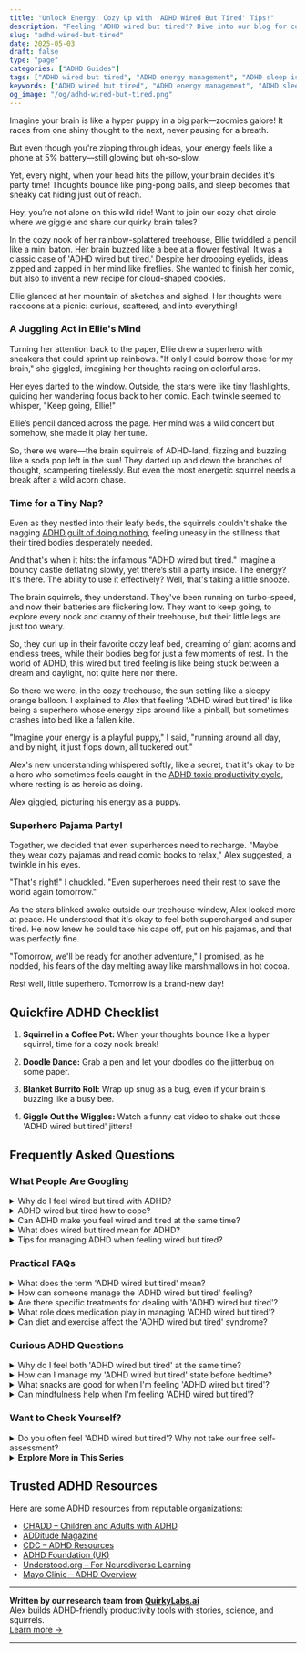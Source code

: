 ```yaml
---
title: "Unlock Energy: Cozy Up with 'ADHD Wired But Tired' Tips!"
description: "Feeling 'ADHD wired but tired'? Dive into our blog for cozy chats and uplifting insights. It's a warm, playful space where your buzzing mind feels right at home!"
slug: "adhd-wired-but-tired"
date: 2025-05-03
draft: false
type: "page"
categories: ["ADHD Guides"]
tags: ["ADHD wired but tired", "ADHD energy management", "ADHD sleep issues", "ADHD playful coping", "ADHD creative strategies", "adult ADHD lifestyle tips", "managing ADHD fatigue"]
keywords: ["ADHD wired but tired", "ADHD energy management", "ADHD sleep issues", "ADHD playful coping", "ADHD creative strategies", "adult ADHD lifestyle tips", "managing ADHD fatigue"]
og_image: "/og/adhd-wired-but-tired.png"
---
```


Imagine your brain is like a hyper puppy in a big park—zoomies galore! It races from one shiny thought to the next, never pausing for a breath.

But even though you're zipping through ideas, your energy feels like a phone at 5% battery—still glowing but oh-so-slow.

Yet, every night, when your head hits the pillow, your brain decides it's party time! Thoughts bounce like ping-pong balls, and sleep becomes that sneaky cat hiding just out of reach.

Hey, you’re not alone on this wild ride! Want to join our cozy chat circle where we giggle and share our quirky brain tales?

In the cozy nook of her rainbow-splattered treehouse, Ellie twiddled a pencil like a mini baton. Her brain buzzed like a bee at a flower festival. It was a classic case of 'ADHD wired but tired.' Despite her drooping eyelids, ideas zipped and zapped in her mind like fireflies. She wanted to finish her comic, but also to invent a new recipe for cloud-shaped cookies.

Ellie glanced at her mountain of sketches and sighed. Her thoughts were raccoons at a picnic: curious, scattered, and into everything!

### A Juggling Act in Ellie's Mind

Turning her attention back to the paper, Ellie drew a superhero with sneakers that could sprint up rainbows. "If only I could borrow those for my brain," she giggled, imagining her thoughts racing on colorful arcs.

Her eyes darted to the window. Outside, the stars were like tiny flashlights, guiding her wandering focus back to her comic. Each twinkle seemed to whisper, "Keep going, Ellie!"

Ellie’s pencil danced across the page. Her mind was a wild concert but somehow, she made it play her tune.

So, there we were—the brain squirrels of ADHD-land, fizzing and buzzing like a soda pop left in the sun! They darted up and down the branches of thought, scampering tirelessly. But even the most energetic squirrel needs a break after a wild acorn chase.

### Time for a Tiny Nap?

Even as they nestled into their leafy beds, the squirrels couldn't shake the nagging [ADHD guilt of doing nothing](/pages/adhd-and-guilt-doing-nothing/), feeling uneasy in the stillness that their tired bodies desperately needed.

And that's when it hits: the infamous "ADHD wired but tired." Imagine a bouncy castle deflating slowly, yet there’s still a party inside. The energy? It's there. The ability to use it effectively? Well, that's taking a little snooze.

The brain squirrels, they understand. They've been running on turbo-speed, and now their batteries are flickering low. They want to keep going, to explore every nook and cranny of their treehouse, but their little legs are just too weary.

So, they curl up in their favorite cozy leaf bed, dreaming of giant acorns and endless trees, while their bodies beg for just a few moments of rest. In the world of ADHD, this wired but tired feeling is like being stuck between a dream and daylight, not quite here nor there.

So there we were, in the cozy treehouse, the sun setting like a sleepy orange balloon. I explained to Alex that feeling 'ADHD wired but tired' is like being a superhero whose energy zips around like a pinball, but sometimes crashes into bed like a fallen kite.

"Imagine your energy is a playful puppy," I said, "running around all day, and by night, it just flops down, all tuckered out."

Alex's new understanding whispered softly, like a secret, that it's okay to be a hero who sometimes feels caught in the [ADHD toxic productivity cycle](/pages/adhd-toxic-productivity-cycle/), where resting is as heroic as doing.

Alex giggled, picturing his energy as a puppy.

### Superhero Pajama Party!

Together, we decided that even superheroes need to recharge. "Maybe they wear cozy pajamas and read comic books to relax," Alex suggested, a twinkle in his eyes.

"That's right!" I chuckled. "Even superheroes need their rest to save the world again tomorrow."

As the stars blinked awake outside our treehouse window, Alex looked more at peace. He understood that it's okay to feel both supercharged and super tired. He now knew he could take his cape off, put on his pajamas, and that was perfectly fine.

"Tomorrow, we'll be ready for another adventure," I promised, as he nodded, his fears of the day melting away like marshmallows in hot cocoa.

Rest well, little superhero. Tomorrow is a brand-new day!

## Quickfire ADHD Checklist

1. **Squirrel in a Coffee Pot:** When your thoughts bounce like a hyper squirrel, time for a cozy nook break!

2. **Doodle Dance:** Grab a pen and let your doodles do the jitterbug on some paper.

3. **Blanket Burrito Roll:** Wrap up snug as a bug, even if your brain's buzzing like a busy bee.

4. **Giggle Out the Wiggles:** Watch a funny cat video to shake out those 'ADHD wired but tired' jitters!

## Frequently Asked Questions



### What People Are Googling

<details><summary>Why do I feel wired but tired with ADHD?</summary><p>Feeling both wired and tired is a common experience when you have ADHD, and it's totally understandable given how your brain is wired! This sensation often stems from your brain being overstimulated during the day, making it hard to wind down, even when you're physically exhausted. It's like your mind is a browser with too many tabs open all at once. But don't worry, recognizing this pattern is the first step towards managing it, and there are plenty of strategies that can help soothe your active brain and support your body's need for rest.</p></details>
<details><summary>ADHD wired but tired how to cope?</summary><p>Dealing with that "wired but tired" feeling common in ADHD can truly be a balancing act! To help soothe your nervous system, consider creating a calm evening routine that might include activities like reading, gentle stretching, or listening to soft music. It’s also a good idea to limit screen time before bed, as the blue light from devices can keep your brain buzzing. Remember, finding what uniquely calms your ADHD brain might take some experimenting, so be gentle with yourself as you discover what helps you unwind and recharge.</p></details>
<details><summary>Can ADHD make you feel wired and tired at the same time?</summary><p>Absolutely, feeling both wired and tired simultaneously is a common experience for many with ADHD. This paradoxical feeling often occurs because your mind is buzzing with thoughts and ideas, making it difficult to relax, even when you're physically exhausted. It's like your brain has a million tabs open all at once! Remember, it's okay to experience this; you're not alone, and there are strategies to help manage these feelings.</p></details>
<details><summary>What does wired but tired mean for ADHD?</summary><p>"Wired but tired" is a common feeling many with ADHD experience, and it's like being caught in a bit of a pickle! Imagine your mind racing like a speedy little engine, full of thoughts and ideas, even when your body is yelling for a break or craving sleep. This happens because your brain is bustling with activity, making it hard to unwind and rest, despite feeling physically exhausted. It's completely normal for those with ADHD, and finding gentle ways to transition to rest, like through routines or calming activities, can really help soothe that wired feeling.</p></details>
<details><summary>Tips for managing ADHD when feeling wired but tired?</summary><p>Absolutely, that feeling of being both wired and tired can be so tricky to manage, especially with ADHD! A good starting point is to establish a soothing, predictable bedtime routine to help signal to your body that it's time to wind down. This could include activities like reading a book, listening to gentle music, or doing some light stretching. Also, setting a consistent bedtime and wake-up time can really help regulate your internal clock. Remember, it's okay to have days where it doesn't all go perfectly—be gentle with yourself as you work on finding what best helps you unwind.</p></details>



### Practical FAQs

<details><summary>What does the term 'ADHD wired but tired' mean?</summary><p>The term "ADHD wired but tired" captures a common feeling many people with ADHD experience where their mind continues to buzz with energy and thoughts, even when they're physically exhausted. It's like your brain is a bustling city at peak hour, but your body is yearning for a quiet evening at home. This can happen because ADHD affects the regulation of arousal, attention, and sleep, making it tough to wind down. Recognizing this pattern can help you create calming routines before bedtime to gently guide your mind to rest.</p></details>
<details><summary>How can someone manage the 'ADHD wired but tired' feeling?</summary><p>Managing the "wired but tired" feeling common with ADHD can indeed be a bit of a balancing act, but there are cozy, comforting ways to help ease into relaxation. Start by creating a calming evening routine that signals to your body it's time to wind down—perhaps a warm cup of herbal tea or a few minutes jotting down thoughts in a journal. Gentle, low-impact activities like stretching or listening to soothing music can also help transition your mind from busy to calm. Remember, it's about creating a space that feels safe and comforting, allowing your mind and body to unwind at their own pace.</p></details>
<details><summary>Are there specific treatments for dealing with 'ADHD wired but tired'?</summary><p>Absolutely, the "wired but tired" feeling is quite common with ADHD, and there are supportive strategies to help manage it. One effective approach is to establish a soothing bedtime routine to signal your brain that it's time to wind down, despite feeling restless. Incorporating relaxation techniques like mindfulness exercises, gentle stretching, or guided meditations can also be very beneficial. Lastly, using visual aids or reminders to keep track of your sleep schedule can help reinforce these habits, making it easier for your body to adapt to a more restful state at night.</p></details>
<details><summary>What role does medication play in managing 'ADHD wired but tired'?</summary><p>Medication can be a helpful tool in managing the "ADHD wired but tired" feeling, which often stems from the brain's inconsistent dopamine regulation. By stabilizing dopamine levels, ADHD medications help in enhancing focus and reducing impulsivity, which can indirectly improve your energy management throughout the day. It's like having a gentle guide to help your brain pace itself more effectively, preventing those overwhelming peaks and exhausting crashes. Always remember, though, medication works best alongside other strategies like good sleep hygiene, nutrition, and structured routines, so consider it a part of a broader approach to managing your ADHD.</p></details>
<details><summary>Can diet and exercise affect the 'ADHD wired but tired' syndrome?</summary><p>Absolutely, diet and exercise can indeed play a role in managing that "wired but tired" feeling often experienced with ADHD. Incorporating a balanced diet rich in fruits, vegetables, proteins, and whole grains can help stabilize energy levels throughout the day. Regular physical activity is also a fantastic way to boost brain health, improve mood, and increase energy levels. By experimenting with different types of foods and exercise, you can find a routine that best supports your body and mind, making those wired but tired days more manageable.</p></details>



### Curious ADHD Questions

<details><summary>Why do I feel both 'ADHD wired but tired' at the same time?</summary><p>Feeling both "wired but tired" is a common experience when you have ADHD, and it's totally understandable why it can be confusing! This happens because your brain is often juggling high levels of activity and stimulation while simultaneously feeling exhausted from the effort. It's like your mind is a busy bee that's been flitting from flower to flower all day long. Remember, it’s okay to acknowledge this unique kind of tiredness and give yourself permission to rest, even if your brain seems to be buzzing with activity.</p></details>
<details><summary>How can I manage my 'ADHD wired but tired' state before bedtime?</summary><p>Absolutely, that "wired but tired" feeling can be so tricky, especially at bedtime! A great way to manage this is to create a calming bedtime routine that signals to your brain that it's time to wind down. This could include activities like dimming the lights, listening to soothing music, or doing some gentle stretches. It’s also helpful to jot down any racing thoughts in a journal to clear your mind before you tuck in. This little ritual can make a big difference in easing into a restful state. Sweet dreams!</p></details>
<details><summary>What snacks are good for when I'm feeling 'ADHD wired but tired'?</summary><p>When you're feeling that classic "ADHD wired but tired," it's great to lean on snacks that are not only comforting but also stabilizing. Opt for a mix of protein, healthy fats, and a bit of complex carbohydrates to keep your energy levels more consistent. Something like apple slices with peanut butter, a small handful of nuts with a few pieces of dark chocolate, or a yogurt parfait can be soothing and satisfying. These choices help manage those highs and lows, giving you a cozy, nourishing boost.</p></details>
<details><summary>Can mindfulness help when I'm feeling 'ADHD wired but tired'?</summary><p>Absolutely, mindfulness can be a soothing balm when you're feeling that all-too-familiar 'wired but tired' sensation. It helps by grounding your thoughts and allowing you to focus on the present, which can be really calming when your mind feels like it's buzzing. Simple practices like focused breathing or sensory exercises (like noting what you can see, hear, touch, smell, and taste) can gently guide your mind away from the whirlwind of thoughts and bring some peace. Give it a try next time you're caught in that tricky loop — it might just help you unwind and find a little quiet in the chaos.</p></details>



### Want to Check Yourself?

<details><summary>Do you often feel 'ADHD wired but tired'? Why not take our free self-assessment?</summary><p>Absolutely, feeling both 'wired but tired' is a pretty common experience among folks with ADHD, and it can be quite perplexing! This sensation often comes from having a busy mind while your body is craving rest. Our free self-assessment could be a cozy starting point to understand your unique patterns and energy levels a bit better. It's a gentle way to explore how your ADHD might be playing a role in your daily energy fluctuations, and from there, you can begin finding strategies that feel comforting and supportive.</p></details>

<script type="application/ld+json">
{
  "@context": "https://schema.org",
  "@type": "FAQPage",
  "mainEntity": [
    {
      "@type": "Question",
      "name": "Why do I feel wired but tired with ADHD?",
      "acceptedAnswer": {
        "@type": "Answer",
        "text": "Feeling both wired and tired is a common experience when you have ADHD, and it's totally understandable given how your brain is wired! This sensation often stems from your brain being overstimulated during the day, making it hard to wind down, even when you're physically exhausted. It's like your mind is a browser with too many tabs open all at once. But don't worry, recognizing this pattern is the first step towards managing it, and there are plenty of strategies that can help soothe your active brain and support your body's need for rest."
      }
    },
    {
      "@type": "Question",
      "name": "ADHD wired but tired how to cope?",
      "acceptedAnswer": {
        "@type": "Answer",
        "text": "Dealing with that \"wired but tired\" feeling common in ADHD can truly be a balancing act! To help soothe your nervous system, consider creating a calm evening routine that might include activities like reading, gentle stretching, or listening to soft music. It\u2019s also a good idea to limit screen time before bed, as the blue light from devices can keep your brain buzzing. Remember, finding what uniquely calms your ADHD brain might take some experimenting, so be gentle with yourself as you discover what helps you unwind and recharge."
      }
    },
    {
      "@type": "Question",
      "name": "Can ADHD make you feel wired and tired at the same time?",
      "acceptedAnswer": {
        "@type": "Answer",
        "text": "Absolutely, feeling both wired and tired simultaneously is a common experience for many with ADHD. This paradoxical feeling often occurs because your mind is buzzing with thoughts and ideas, making it difficult to relax, even when you're physically exhausted. It's like your brain has a million tabs open all at once! Remember, it's okay to experience this; you're not alone, and there are strategies to help manage these feelings."
      }
    },
    {
      "@type": "Question",
      "name": "What does wired but tired mean for ADHD?",
      "acceptedAnswer": {
        "@type": "Answer",
        "text": "\"Wired but tired\" is a common feeling many with ADHD experience, and it's like being caught in a bit of a pickle! Imagine your mind racing like a speedy little engine, full of thoughts and ideas, even when your body is yelling for a break or craving sleep. This happens because your brain is bustling with activity, making it hard to unwind and rest, despite feeling physically exhausted. It's completely normal for those with ADHD, and finding gentle ways to transition to rest, like through routines or calming activities, can really help soothe that wired feeling."
      }
    },
    {
      "@type": "Question",
      "name": "Tips for managing ADHD when feeling wired but tired?",
      "acceptedAnswer": {
        "@type": "Answer",
        "text": "Absolutely, that feeling of being both wired and tired can be so tricky to manage, especially with ADHD! A good starting point is to establish a soothing, predictable bedtime routine to help signal to your body that it's time to wind down. This could include activities like reading a book, listening to gentle music, or doing some light stretching. Also, setting a consistent bedtime and wake-up time can really help regulate your internal clock. Remember, it's okay to have days where it doesn't all go perfectly\u2014be gentle with yourself as you work on finding what best helps you unwind."
      }
    }
  ]
}
</script>
<script type="application/ld+json">
{
  "@context": "https://schema.org",
  "@type": "Article",
  "author": {
    "@type": "Person",
    "name": "QuirkyLabs",
    "url": "https://quirkylabs.ai/about"
  },
  "headline": "\"Unlock Energy: Cozy Up with 'ADHD Wired But Tired' Tips!\"",
  "mainEntityOfPage": "https://blog.quirkylabs.ai/pages/adhd-wired-but-tired/",
  "datePublished": "2025-05-03"
}
</script>
<script type="application/ld+json">
{
  "@context": "https://schema.org",
  "@type": "BreadcrumbList",
  "itemListElement": [
    {
      "@type": "ListItem",
      "position": 1,
      "name": "Home",
      "item": "https://quirkylabs.ai/"
    },
    {
      "@type": "ListItem",
      "position": 2,
      "name": "Blog",
      "item": "https://blog.quirkylabs.ai/"
    },
    {
      "@type": "ListItem",
      "position": 3,
      "name": "\"Unlock Energy: Cozy Up with 'ADHD Wired But Tired' Tips!\"",
      "item": "https://blog.quirkylabs.ai/pages/adhd-wired-but-tired/"
    }
  ]
}
</script>

<details>
<summary><strong>Explore More in This Series</strong></summary>

- [Adhd Anxiety On Weekends](/pages/adhd-anxiety-on-weekends/)
- [Adhd Struggles With Balance](/pages/adhd-struggles-with-balance/)
- [Adhd Hustle Burnout](/pages/adhd-hustle-burnout/)
- [Adhd Toxic Productivity Cycle](/pages/adhd-toxic-productivity-cycle/)
- [Adhd Cant Relax](/pages/adhd-cant-relax/)
- [Adhd Rest Anxiety](/pages/adhd-rest-anxiety/)
- [Adhd Rest Feels Like Failure](/pages/adhd-rest-feels-like-failure/)
- [Adhd Fear Of Stopping](/pages/adhd-fear-of-stopping/)
</details>



## Trusted ADHD Resources

Here are some ADHD resources from reputable organizations:

- [CHADD – Children and Adults with ADHD](https://chadd.org)
- [ADDitude Magazine](https://www.additudemag.com)
- [CDC – ADHD Resources](https://www.cdc.gov/ncbddd/adhd)
- [ADHD Foundation (UK)](https://www.adhdfoundation.org.uk)
- [Understood.org – For Neurodiverse Learning](https://www.understood.org)
- [Mayo Clinic – ADHD Overview](https://www.mayoclinic.org/diseases-conditions/adhd)


---

**Written by our research team from [QuirkyLabs.ai](https://quirkylabs.ai)**  
Alex builds ADHD-friendly productivity tools with stories, science, and squirrels.  
[Learn more →](https://quirkylabs.ai)

---